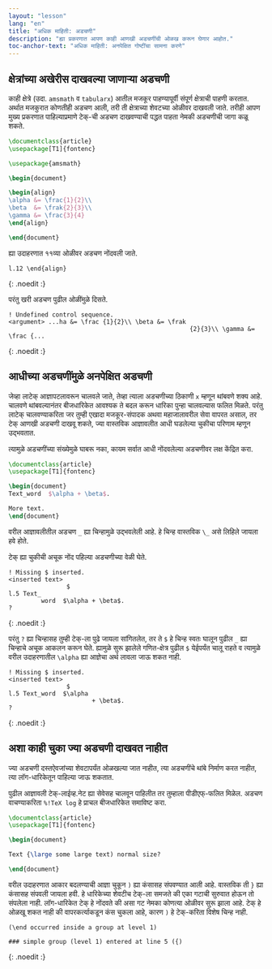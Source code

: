 ```yaml
---
layout: "lesson"
lang: "en"
title: "अधिक माहिती: अडचणी"
description: "ह्या प्रकरणात आपण काही आणखी अडचणींची ओळख करून घेणार आहोत."
toc-anchor-text: "अधिक माहिती: अनपेक्षित गोष्टींचा सामना करणे"
---
```


## क्षेत्रांच्या अखेरीस दाखवल्या जाणाऱ्या अडचणी

काही क्षेत्रे (उदा. `amsmath` व `tabularx`) आतील मजकूर पाहण्यापूर्वी संपूर्ण क्षेत्राची पाहणी
करतात. अर्थात मजकुरात कोणतीही अडचण आली, तरी ती क्षेत्राच्या शेवटच्या ओळीवर दाखवली
जाते. तरीही आपण मुख्य प्रकरणात पाहिल्याप्रमाणे टेक्-ची अडचण दाखवण्याची पद्धत पाहता नेमकी
अडचणीची जागा कळू शकते.

```latex
\documentclass{article}
\usepackage[T1]{fontenc}

\usepackage{amsmath}

\begin{document}

\begin{align}
\alpha &= \frac{1}{2}\\
\beta  &= \frak{2}{3}\\
\gamma &= \frac{3}{4} 
\end{align}

\end{document}
```

ह्या उदाहरणात ११व्या ओळीवर अडचण नोंदवली जाते.

```
l.12 \end{align}
```
{: .noedit :}

परंतु खरी अडचण पुढील ओळींमुळे दिसते.

```
! Undefined control sequence.
<argument> ...ha &= \frac {1}{2}\\ \beta &= \frak 
                                                  {2}{3}\\ \gamma &= \frac {...
```
{: .noedit :}


## आधीच्या अडचणींमुळे अनपेक्षित अडचणी

जेव्हा लाटेक् आज्ञापटलावरून चालवले जाते, तेव्हा त्याला अडचणीच्या ठिकाणी `x` म्हणून थांबवणे शक्य
आहे. चालवणे थांबवल्यानंतर बीजधारिकेत आवश्यक ते बदल करून धारिका पुन्हा चालवल्यास फलित
मिळते. परंतु लाटेक् चालवण्याकरिता जर तुम्ही एखादा मजकूर-संपादक अथवा महाजालावरील सेवा वापरत
असाल, तर टेक् आणखी अडचणी दाखवू शकते, ज्या वास्तविक आज्ञावलीत आधी घडलेल्या चुकीचा परिणाम
म्हणून उद्भवतात.

त्यामुळे अडचणींच्या संख्येमुळे घाबरू नका, कायम सर्वात आधी नोंदवलेल्या अडचणीवर लक्ष केंद्रित करा.

```latex
\documentclass{article}
\usepackage[T1]{fontenc}

\begin{document}
Text_word  $\alpha + \beta$.

More text.
\end{document}
```

वरील आज्ञावलीतील अडचण `_` ह्या चिन्हामुळे उद्भवलेली आहे. हे चिन्ह वास्तविक `\_` असे लिहिले
जायला हवे होते.

टेक् ह्या चुकीची अचूक नोंद पहिल्या अडचणीच्या वेळी घेते.

```
! Missing $ inserted.
<inserted text> 
                $
l.5 Text_
         word  $\alpha + \beta$.
?
```
{: .noedit :}

परंतु `?` ह्या चिन्हासह तुम्ही टेक्-ला पुढे जायला सांगितलेत, तर ते `$` हे चिन्ह स्वतः घालून पुढील
`_` ह्या चिन्हाचे अचूक आकलन करून घेते. ह्यामुळे सुरू झालेले गणित-क्षेत्र पुढील `$` येईपर्यंत चालू
राहते व त्यामुळे वरील उदाहरणातील `\alpha` ह्या आज्ञेचा अर्थ लावला जाऊ शकत नाही.

```
! Missing $ inserted.
<inserted text> 
                $
l.5 Text_word  $\alpha
                       + \beta$.
? 
```
{: .noedit :}


## अशा काही चुका ज्या अडचणी दाखवत नाहीत


ज्या अडचणी दस्तऐवजांच्या शेवटापर्यंत ओळखल्या जात नाहीत, त्या अडचणींचे थांबे निर्माण करत नाहीत,
त्या लॉग-धारिकेतून पाहिल्या जाऊ शकतात.

पुढील आज्ञावली टेक्-लाईव्ह.नेट ह्या सेवेसह चालवून पाहिलीत तर तुम्हाला पीडीएफ्-फलित मिळेल. अडचण
वाचण्याकरिता `%!TeX log` हे प्राचल बीजधारिकेत समाविष्ट करा.

```latex
\documentclass{article}
\usepackage[T1]{fontenc}

\begin{document}

Text {\large some large text) normal size?

\end{document}
```

वरील उदाहरणात आकार बदलण्याची आज्ञा चुकून `)` ह्या कंसासह संपवण्यात आली आहे. वास्तविक ती
`}` ह्या कंसासह संपवली जायला हवी. हे धारिकेच्या शेवटीच टेक्-ला समजते की एका गटाची सुरुवात
होऊन तो संपलेला नाही. लॉग-धारिकेत टेक् हे नोंदवते की असा गट नेमका कोणत्या ओळीवर सुरू झाला
आहे. टेक् हे ओळखू शकत नाही की वापरकर्त्याकडून कंस चुकला आहे, कारण `)` हे टेक्-करिता विशेष चिन्ह
नाही.

```
(\end occurred inside a group at level 1)

### simple group (level 1) entered at line 5 ({)
```
{: .noedit :}


<script>
  window.addEventListener('load', function(){
      if(editors['pre0'] != null) editors['pre0'].moveCursorTo(8, 15, false);
      if(editors['pre3'] != null) editors['pre3'].moveCursorTo(3, 5, false);
      if(editors['pre6'] != null) editors['pre6'].moveCursorTo(4, 30, false);
  }, false);
</script>
